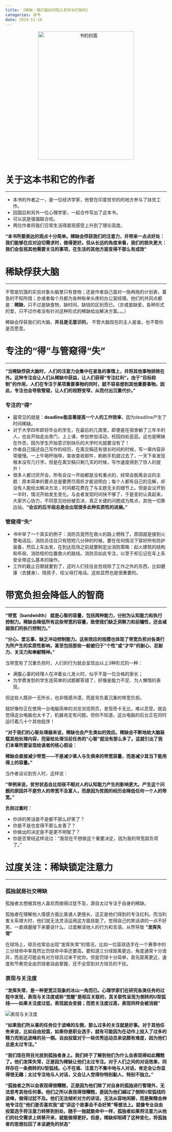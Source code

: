 ```yaml
---
title: 《稀缺：我们是如何陷入贫穷与忙碌的》
categories: 读书
date: 2019-11-10
---
```


<div align="center">
<img src="https://i.loli.net/2019/11/10/61O7IspMNE5mPhW.png" width = "300" height="400" alt="书的封面">
</div>

# 关于这本书和它的作者
---
* 本书的作者之一，是一位经济学家，他曾在印度贫穷的的地方参与了扶贫工作。
* 回国后和另外一位心理学家，一起合作写出了这本书。
* 可以说是强强联合哈。
* 两位作者将我们日常生活得直观感受上升到了理论高度。

**“本书所要表达的观点十分简单。稀缺会俘获我们的注意力，并带来一点点好处：我们能够在应对迫切需求时，做得更好。但从长远的角度来看，我们的损失更大：我们会忽视其他需要关注的事项，在生活的其他方面变得不那么有成效”**

# 稀缺俘获大脑
---
不管是饥饿的实验对象头脑里只有食物；还是作者自己面对一拖再拖的计划表，着急的不知所措；亦或者每个月都为各种账单头疼的办公室经理。他们的共同点都是：**稀缺**，只不过是缺食物，缺时间，缺钱的区别而已。（亦或是缺爱，各种形式的爱，只不过作者没有针对这种形式的稀缺给出解决方案。。。）

稀缺会俘获我们的大脑，**并且是无意识的，** 不管大脑现在的主人是谁，也不管你是否愿意。

# 专注的“得”与管窥得“失”
---
**“当稀缺俘获大脑时，人们的注意力会集中在紧急的事情上，并将其他事物排除在外。这种专注会让人们从稀缺中获益，让人们获得“专注红利”。由于“目标抑制”的作用，人们在专注于某项重要事物的同时，就不容易想到其他重要事物。因此，专注也会导致管窥，让人们的视野变窄，从而付出沉重代价。”**

### 专注的“得”
* 最常见的就是：**deadline能显著提高一个人的工作效率**，因为deadline产生了时间稀缺。
* 对于大学四年即将毕业的学生，在最后的几周里，即便是在宿舍躺了三年半的人，也会开始走出舍门，上上课，参加参加活动，校园四处逛逛。这也是稀缺在作祟。因为学生开始意识到快乐的大学时光就要没有了！
* 作者自己描述自己写作的经历，在离交稿还有很长时间的时候，写一章内容非常缓慢。一上午喝杯咖啡，查收查收邮件，刷刷手机就过去了，一天下来发现根本没写几行字。但是在离交稿只剩几天的时候，写作速度得到了惊人的提升！
* 很多人都讨厌开会，所有会议一开始都是没有重点的，经常会脱离会议的主题：原本简单的要点总是要费尽周折才能说明白；每个人都有自己的见解，却没有人能给出解决方法；时间都花费在了与主题无关的细节上。但是会议开到一半时，情况开始发生变化。与会者发现时间快不够了，于是变的认真起来，大家齐心协力，不同意见纷纷被否决，真正关键的问题成为焦点，其他一切靠边站。**“会议的后半段总是会出现很多此种实质性的进展。”**
 
### 管窥得“失”
* 书中举了一个真实的例子：消防员竟然在救火的路上牺牲了。原因就是接到火警电话后，消防员往往只有短短几分钟的时候，要在任何情况下穿好所有防护装备，然后上车出发，在到达现场之前就要制定出消防策略：起火建筑的结构和布局、消防栓的位置救火的路线。消防员如此专注，以至于却忘记在车上系安全带这么基本的操作。
* 工作的截止日期就要到了，这时人们往往会忽视除了工作之外的东西，比如健康（去健身）、陪孩子、给父母打电话。这些显然也是很重要的。

# 带宽负担会降低人的智商
---
**“带宽（bandwidth） 就是心智的容量，包括两种能力，分别为认知能力和执行控制力。稀缺会降低所有这些带宽的容量，致使我们缺乏洞察力和前瞻性，还会减弱我们的执行控制力。”**

**“分心、爱忘事、缺乏冲动控制能力。这些效应的规模也体现了带宽负担对各类行为所产生的实质性影响，甚至包括那些一般被归于“个性”或“才华”的耐心、忍耐力、关注力和奉献精神。”**

当带宽有了沉重负担时，人们的行为就会呈现出以上3种形式的一种：
* 满腹心事的经理人在冲着女儿发火时，似乎不是一位合格的家长；
* 为学费发愁的学生连简单的试题都答错了，好像是能力不足、为人懒惰的表现。

但这些人既非一无所长，也非情感冷漠，而是背负着沉重的带宽负担。

就好像你正在使用一台电脑简单的浏览浏览网页，发现奇卡无比，难以忍受。就会觉得这台电脑也太卡了，机器肯定有问题。但你不知道，这台电脑的后台正在同时运行着几十个其他程序！

**“对于我们的心智处理器来说，稀缺也会产生类似的效应。稀缺会不断地给大脑装载其他处理内容，而留给处理当前任务的“心智”就没有那么多了。这就引出了我们本章所要呈现给读者的核心假设：**

**稀缺会直接减少带宽——不是减少某人与生俱来的带宽容量，而是减少其当下能用得上的容量。”**

当作者谈论到穷人时，这样说：

**“举例来说，贫穷状态会比彻夜不眠对人的认知能力产生的影响更大。产生这个问题的原因并不是穷人的带宽不及富人，而是因为贫困的经历会降低任何一个人的带宽。”**

**负担过重时：**
* 你讲的笑话是不是都不那么好笑了？
* 你是不是也变得不那么友善了？
* 你做出的决定是不是更不明智了？
* 你是否曾经这样说过：“我现在不想做这个重要决定，因为我的带宽超负荷了。”

# 过度关注：稀缺锁定注意力
---

### 孤独就是社交稀缺
孤独者太想被其他人喜欢而做得过犹不及，源自太过专注于自身的稀缺。

孤独者在理解他人情感方面比普通人更擅长，这正是他们得到的专注红利。而当利害关系增大时，他们就无法灵活运用这方面技能了。觉得自己的笑话讲的一点不好笑、一直琢磨接下来要说什么、过度解读他人的行为和言语，从然导致 **“发挥失常”**

在球场上，球员也常会出现“发挥失常”的情况。比如一位篮球选手在一个赛季中的三分球命中率竟然比罚球命中率还要高。要知道三分球距离更远，角度通常十分诡异，而且还可能会有对方球员过来干扰你。但是罚球十分简单，首先距离更近，速度和节奏完全由罚球者自由掌握，还不会受到对方球员的干扰。

### 表现与关注度

**“发挥失常，是一种更宽泛现象的冰山一角而已。心理学家们在研究各类任务的过程中发现，表现与关注度或称“觉醒”是相互关联的，其关联性呈现为倒转的U型弧线——如果关注度过低，表现就会变弱；而若关注度过高，表现同样会被消弱”**

![表现与关注度](https://i.loli.net/2019/11/19/gxUyh7VopTIWa5C.jpg)

**“如果我们所从事的任务位于波峰的左侧，那么过多的关注就是好事。对于其他任务来说，比如自由投篮，如果你是职业选手，就有可能因为在动作上投入了过多的精力而到达波峰的另一侧。自由投篮对于一些优秀运动员来说颇有难度，因为他们总是太过专注。”**

**“我们现在将目光放到孤独者身上。我们终于了解到他们为什么会表现得如此糟糕了。他们发挥失常，正是因为稀缺让他们太过专注。对于人们之间的对话效果，同样存在一条倒转的U型弧线。心不在焉、注意力不集中地与人对话，肯定会让你显得很无趣；太过专注地与人对话，又会让人觉得你特别黏人、特别不独立。”**

**“孤独者之所以会表现得很糟糕，正是因为他们除了对自身的孤独进行管理外，无法思考其他任何事。他们之所以表现得很糟糕，是因为他们越过了倒转U型弧线的波峰，做得过犹不及。他们无法倾听对方的讲话，无法从容地闲聊，而是聚精会神地专注在“他们是否喜欢我”或“讲这个故事会不会好笑”等想法上。就像专业自由投篮选手将注意力转移到别处，随手一抛就能命中一样，孤独者如果将注意力从他们的社交需求上转移开来，就能做得更好。但是，稀缺却阻碍了这种变化，将孤独者的思想拉回了本该避免的状态”**



